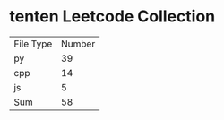 # tenten Leetcode Collection

<table><tr><td>File Type</td><td>Number</td></tr><tr><td>py</td><td>39</td></tr><tr><td>cpp</td><td>14</td></tr><tr><td>js</td><td>5</td></tr><tr><td>Sum</td><td>58</td></tr></table>